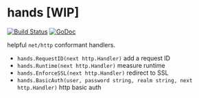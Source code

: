 # hands [WIP]

[![Build
Status](https://travis-ci.org/sbl/hands.svg)](https://travis-ci.org/sbl/hands)
[![GoDoc](https://godoc.org/github.com/sbl/hands?status.svg)](https://godoc.org/github.com/sbl/hands)

helpful `net/http` conformant handlers.

- `hands.RequestID(next http.Handler)` add a request ID
- `hands.Runtime(next http.Handler)` measure runtime
- `hands.EnforceSSL(next http.Handler)` redirect to SSL
- `hands.BasicAuth(user, password string, realm string, next http.Handler)`
  http basic auth
